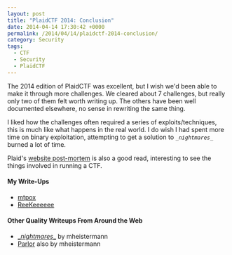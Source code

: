 ```yaml
---
layout: post
title: "PlaidCTF 2014: Conclusion"
date: 2014-04-14 17:30:42 +0000
permalink: /2014/04/14/plaidctf-2014-conclusion/
category: Security
tags:
  - CTF
  - Security
  - PlaidCTF
---
```

The 2014 edition of PlaidCTF was excellent, but I wish we'd been able to make it through more challenges.  We cleared about 7 challenges, but really only two of them felt worth writing up.  The others have been well documented elsewhere, no sense in rewriting the same thing.

I liked how the challenges often required a series of exploits/techniques, this is much like what happens in the real world.  I do wish I had spent more time on binary exploitation, attempting to get a solution to <code>__nightmares_\_</code> burned a lot of time.

Plaid's [website post-mortem](http://ppp.cylab.cmu.edu/wordpress/?p=1203) is also a good read, interesting to see the things involved in running a CTF.

#### My Write-Ups ####
* [mtpox](https://systemoverlord.com/blog/2014/04/14/plaidctf-mtpox/)
* [ReeKeeeeee](https://systemoverlord.com/blog/2014/04/14/plaidctf-2014-reekeeeee/)

#### Other Quality Writeups From Around the Web ####
* [__nightmares_\_](http://blog.mheistermann.de/2014/04/14/plaidctf-2014-nightmares-pwnables-375-writeup/) by mheistermann
* [Parlor](http://blog.mheistermann.de/2014/04/14/plaidctf-2014-parlor-crypto-250-writeup/) also by mheistermann
